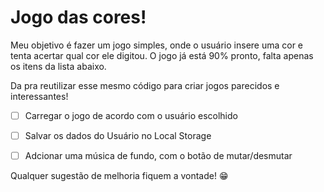 # Jogo das cores!

Meu objetivo é fazer um jogo simples, onde o usuário insere uma cor e tenta acertar qual cor ele digitou. O jogo já está 90% pronto, falta apenas os itens da lista abaixo.

Da pra reutilizar esse mesmo código para criar jogos parecidos e interessantes!

- [ ] Carregar o jogo de acordo com o usuário escolhido
- [ ] Salvar os dados do Usuário no Local Storage
- [ ] Adcionar uma música de fundo, com o botão de mutar/desmutar


Qualquer sugestão de melhoria fiquem a vontade! 😁